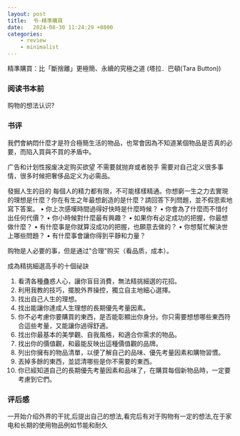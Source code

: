 ```yaml
---
layout: post
title:  书-精準購買
date:   2024-08-30 11:24:29 +0800
categories: 
    - review 
    - minimalist
---
```


精準購買：比「斷捨離」更極簡、永續的究極之道 (塔拉．巴頓(Tara Button))

### 阅读书本前

购物的想法认识?

### 书评

我們會納悶什麼才是符合極簡生活的物品，也常會因為不知道某個物品是否真的必要，而陷入買與不買的矛盾中。

广告和计划性报废决定购买欲望
不需要就抛弃或者脱手
需要对自己定义很多事情，很多时候把奢侈品定义为必需品。

發掘人生的目的
每個人的精力都有限，不可能樣樣精通。你想窮一生之力去實現的理想是什麼？你在有生之年最想創造的是什麼？請回答下列問題，並不假思索地寫下答案。
• 你上次感嘆時間過得好快時是什麼時候？
• 你會為了什麼而不惜付出任何代價？
• 你小時候對什麼最有興趣？
• 如果你有必定成功的把握，你最想做什麼？
• 有什麼事是你就算沒成功的把握，也願意去做的？
• 你想幫忙解決世上哪些問題？
• 有什麼事會讓你得到平靜和力量？

购物是人必要的事，但是通过"合理"购买（看品质，成本）。

成為精挑細選高手的十個祕訣
1. 看清各種蠱惑人心，讓你盲目消費，無法精挑細選的花招。
2. 利用我教的技巧，擺脫外界操控，獨立自主地細心選擇。
3. 找出自己人生的理想。
4. 找出能讓你達成人生理想的長期優先考量因素。
5. 你不必考慮你要購買的東西，是否能彰顯出你身分。你只需要想想哪些東西符合這些考量，又能讓你過得舒適。
6. 找出你最基本的美學觀、自我風格，和適合你需求的物品。
7. 找出你的價值觀，和最能反映出這種價值觀的品牌。
8. 列出你擁有的物品清單，以便了解自己的品味、優先考量因素和購物習慣。
9. 丟掉多餘的東西，並認清哪些是你不需要的東西。
10. 你已經知道自己的長期優先考量因素和品味了，在購買每個新物品時，一定要考慮到它們。

### 评后感

一开始介绍外界的干扰,后提出自己的想法,看完后有对于购物有一定的想法,在于家电和长期的使用物品例如节能和耐久
